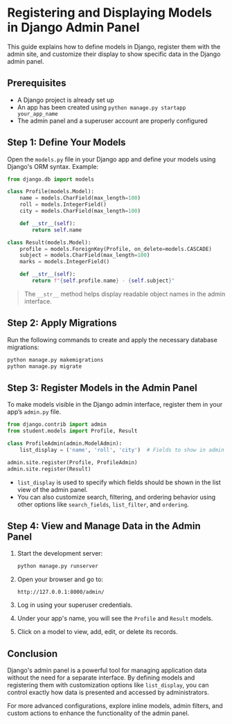 # Registering and Displaying Models in Django Admin Panel

This guide explains how to define models in Django, register them with the admin site, and customize their display to show specific data in the Django admin panel.

## Prerequisites

* A Django project is already set up
* An app has been created using `python manage.py startapp your_app_name`
* The admin panel and a superuser account are properly configured

## Step 1: Define Your Models

Open the `models.py` file in your Django app and define your models using Django's ORM syntax. Example:

```python
from django.db import models

class Profile(models.Model):
    name = models.CharField(max_length=100)
    roll = models.IntegerField()
    city = models.CharField(max_length=100)

    def __str__(self):
        return self.name

class Result(models.Model):
    profile = models.ForeignKey(Profile, on_delete=models.CASCADE)
    subject = models.CharField(max_length=100)
    marks = models.IntegerField()

    def __str__(self):
        return f"{self.profile.name} - {self.subject}"
```

> The `__str__` method helps display readable object names in the admin interface.

## Step 2: Apply Migrations

Run the following commands to create and apply the necessary database migrations:

```bash
python manage.py makemigrations
python manage.py migrate
```

## Step 3: Register Models in the Admin Panel

To make models visible in the Django admin interface, register them in your app’s `admin.py` file.

```python
from django.contrib import admin
from student.models import Profile, Result

class ProfileAdmin(admin.ModelAdmin):
    list_display = ('name', 'roll', 'city')  # Fields to show in admin list view

admin.site.register(Profile, ProfileAdmin)
admin.site.register(Result)
```

* `list_display` is used to specify which fields should be shown in the list view of the admin panel.
* You can also customize search, filtering, and ordering behavior using other options like `search_fields`, `list_filter`, and `ordering`.

## Step 4: View and Manage Data in the Admin Panel

1. Start the development server:

   ```bash
   python manage.py runserver
   ```

2. Open your browser and go to:

   ```
   http://127.0.0.1:8000/admin/
   ```

3. Log in using your superuser credentials.

4. Under your app's name, you will see the `Profile` and `Result` models.

5. Click on a model to view, add, edit, or delete its records.

## Conclusion

Django's admin panel is a powerful tool for managing application data without the need for a separate interface. By defining models and registering them with customization options like `list_display`, you can control exactly how data is presented and accessed by administrators.

For more advanced configurations, explore inline models, admin filters, and custom actions to enhance the functionality of the admin panel.
